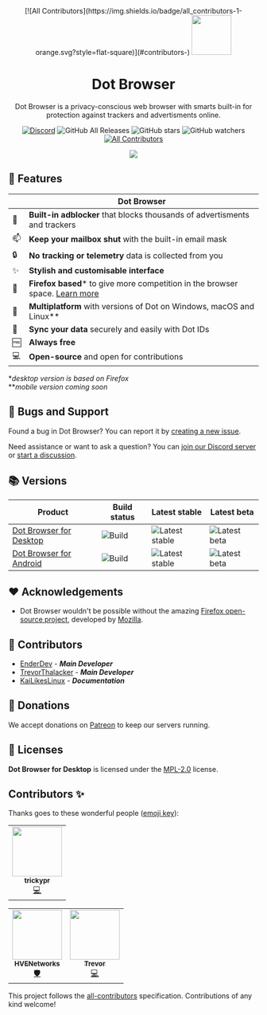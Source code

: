 <div align="center">
<!-- ALL-CONTRIBUTORS-BADGE:START - Do not remove or modify this section -->
[![All Contributors](https://img.shields.io/badge/all_contributors-1-orange.svg?style=flat-square)](#contributors-)
<!-- ALL-CONTRIBUTORS-BADGE:END -->
<img src="https://github.com/dothq/browser-ff/blob/nightly/common/browser/branding/dot/default256.png" height="80" length="80">

# Dot Browser
Dot Browser is a privacy-conscious web browser with smarts built-in for protection against trackers and advertisments online.

[![Discord](https://discordapp.com/api/guilds/525056817399726102/widget.png?style=shield)](https://invite.gg/dot)
![GitHub All Releases](https://img.shields.io/github/downloads/dothq/browser/total?color=black) ![GitHub stars](https://img.shields.io/github/stars/dothq/browser?style=social) ![GitHub watchers](https://img.shields.io/github/watchers/dothq/browser?style=social) <!-- ALL-CONTRIBUTORS-BADGE:START - Do not remove or modify this section -->[![All Contributors](https://img.shields.io/badge/all_contributors-3-orange.svg?style=flat-square)](#contributors-)
<!-- ALL-CONTRIBUTORS-BADGE:END -->

<img src="https://dothq.co/static/landing-showcase-0a396cdd550cc2515aa0925f4aa01f31.png" />

</div>

## 🚀 Features

|  | Dot Browser |
| - | ------------ |
| 🚫 | **Built-in adblocker** that blocks thousands of advertisments and trackers |
| 📫 | **Keep your mailbox shut** with the built-in email mask |
| 🔒 | **No tracking or telemetry** data is collected from you |
| ✨ | **Stylish and customisable interface** |
| 🦊 | **Firefox based*** to give more competition in the browser space. [Learn more](https://github.com/dothq/browser-ff#-foreword) |
| 📱 | **Multiplatform** with versions of Dot on Windows, macOS and Linux** |
| 🤝 | **Sync your data** securely and easily with Dot IDs |
| 🆓 | **Always free** |
| 💻 | **Open-source** and open for contributions |

**desktop version is based on Firefox*
<br />
***mobile version coming soon*

## 💬 Bugs and Support
Found a bug in Dot Browser? You can report it by [creating a new issue](https://github.com/dothq/browser/issues/new?assignees=&labels=%F0%9F%90%9C+bug&template=bug_report.md&title=).

Need assistance or want to ask a question? You can [join our Discord server](https://dothq.co/join) or [start a discussion](https://github.com/dothq/browser/discussions/new).

## 📚 Versions

Product | Build status | Latest stable | Latest beta
---|---|---|--
[Dot Browser for Desktop](https://github.com/dothq/browser-ff) | ![Build](https://github.com/dothq/browser-ff/workflows/Build/badge.svg) | ![Latest stable](https://img.shields.io/github/v/release/dothq/browser-ff?color=white&label=latest%20version) | ![Latest beta](https://img.shields.io/github/v/release/dothq/browser-ff?color=white&include_prereleases&label=latest%20beta%20version)
[Dot Browser for Android](https://github.com/dothq/browser-android) | ![Build](https://github.com/dothq/browser-android/workflows/Build/badge.svg) | ![Latest stable](https://img.shields.io/github/v/release/dothq/browser-android?color=white&label=latest%20version) | ![Latest beta](https://img.shields.io/github/v/release/dothq/browser-android?color=white&include_prereleases&label=latest%20beta%20version)

## ❤️ Acknowledgements
- Dot Browser wouldn't be possible without the amazing [Firefox open-source project](https://hg.mozilla.org/mozilla-central/), developed by [Mozilla](https://mozilla.org).

## 🤝 Contributors
- [EnderDev](https://github.com/EnderDev) - ***Main Developer***
- [TrevorThalacker](https://github.com/trevorthalacker) - ***Main Developer***
- [KaiLikesLinux](https://github.com/KaiLikesLinux) - ***Documentation***

## 💸 Donations
We accept donations on [Patreon](https://patreon.com/dothq) to keep our servers running.

## 📜 Licenses
**Dot Browser for Desktop** is licensed under the [MPL-2.0](https://www.mozilla.org/en-US/MPL/2.0) license.

## Contributors ✨

Thanks goes to these wonderful people ([emoji key](https://allcontributors.org/docs/en/emoji-key)):
<!-- ALL-CONTRIBUTORS-LIST:START - Do not remove or modify this section -->
<!-- prettier-ignore-start -->
<!-- markdownlint-disable -->
<table>
  <tr>
    <td align="center"><a href="https://github.com/trickypr"><img src="https://avatars.githubusercontent.com/u/23250792?v=4?s=100" width="100px;" alt=""/><br /><sub><b>trickypr</b></sub></a><br /><a href="https://github.com/dothq/browser/commits?author=trickypr" title="Code">💻</a></td>
  </tr>
</table>

<!-- markdownlint-restore -->
<!-- prettier-ignore-end -->

<!-- ALL-CONTRIBUTORS-LIST:END -->

<!-- ALL-CONTRIBUTORS-LIST:START - Do not remove or modify this section -->
<!-- prettier-ignore-start -->
<!-- markdownlint-disable -->
<table>
  <tr>
    <td align="center"><a href="https://github.com/HVENetworks"><img src="https://avatars2.githubusercontent.com/u/36706682?v=4" width="100px;" alt=""/><br /><sub><b>HVENetworks</b></sub></a><br /><a href="#security-HVENetworks" title="Security">🛡️</a></td>
    <td align="center"><a href="https://trevorthalacker.me"><img src="https://avatars1.githubusercontent.com/u/22264706?v=4" width="100px;" alt=""/><br /><sub><b>Trevor</b></sub></a><br /><a href="https://github.com/dothq/browser/commits?author=trevorthalacker" title="Code">💻</a></td>

  </tr>
</table>

<!-- markdownlint-enable -->
<!-- prettier-ignore-end -->
<!-- ALL-CONTRIBUTORS-LIST:END -->

This project follows the [all-contributors](https://github.com/all-contributors/all-contributors) specification. Contributions of any kind welcome!
